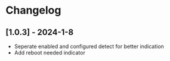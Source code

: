 # Changelog

## [1.0.3] - 2024-1-8

- Seperate enabled and configured detect for better indication
- Add reboot needed indicator
